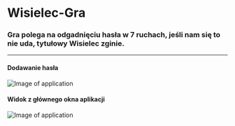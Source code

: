 # Wisielec-Gra
<h3>Gra polega na odgadnięciu hasła w 7 ruchach, jeśli nam się to nie uda, tytułowy Wisielec zginie. </h3>
<hr>

<h4> Dodawanie hasła </h4>
<p align="center">
  
![Image of application](https://imgur.com/cSMpaQR.png) 
</p>


<h4> Widok z głównego okna aplikacji </h4>
<p align="center">
  
![Image of application](https://imgur.com/5xokcu8.png) 
</p>
